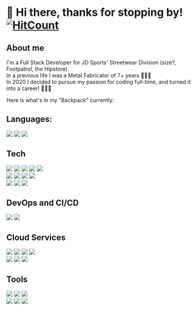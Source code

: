 # 👋 Hi there, thanks for stopping by! [![HitCount](https://hits.dwyl.com/DaleFitzgerald/READMEmd.svg?style=flat-square&show=unique)](http://hits.dwyl.com/DaleFitzgerald/READMEmd)

## About me 
I'm a Full Stack Developer for JD Sports' Streetwear Division (size?, Footpatrol, the Hipstore).<br>
In a previous life I was a Metal Fabricator of 7+ years 👨🏽‍🏭 <br>
In 2020 I decided to pursue my passion for coding full-time, and turned it into a career! 👨🏽‍💻 <br>


Here is what's in my "Backpack" currently:
## Languages:
![](https://img.shields.io/badge/-JavaScript-informational?style=for-the-badge&logo=javascript&logoColor=323330&color=F0DB4F)
![](https://img.shields.io/badge/-TypeScript-informational?style=for-the-badge&logo=typescript&logoColor=white&color=007ACC)
![](https://img.shields.io/badge/-Python-informational?style=for-the-badge&logo=python&logoColor=FFE873&color=4B8BBE)

## Tech
![](https://img.shields.io/badge/-HTML-informational?style=for-the-badge&logo=html5&logoColor=white&color=F06529)
![](https://img.shields.io/badge/-CSS-informational?style=for-the-badge&logo=css3&logoColor=white&color=1572B6)
![](https://img.shields.io/badge/-React_JS-informational?style=for-the-badge&logo=react&logoColor=white&color=61DBFB)
![](https://img.shields.io/badge/-Next.js-informational?style=for-the-badge&logo=nextdotjs&logoColor=white&color=000000)
![](https://img.shields.io/badge/-Serverless-informational?style=for-the-badge&logo=serverless&logoColor=white&color=FD5750)
<br>
![](https://img.shields.io/badge/-Redux-informational?style=for-the-badge&logo=redux&logoColor=764ABC&color=593D88)
![](https://img.shields.io/badge/-React_Router-informational?style=for-the-badge&logo=reactrouter&logoColor=white&color=CA4245)
![](https://img.shields.io/badge/-Zod-informational?style=for-the-badge&logo=zod&logoColor=white&color=4299E1)
![](https://img.shields.io/badge/-Zustand-informational?style=for-the-badge&logo=zustand&logoColor=white&color=FF3E00)
<br>
![](https://img.shields.io/badge/-Sass-informational?style=for-the-badge&logo=sass&logoColor=white&color=CD6799)
![](https://img.shields.io/badge/-Styled_Components-informational?style=for-the-badge&logo=styledcomponents&logoColor=white&color=DB7093)
![](https://img.shields.io/badge/-Tailwind_CSS-informational?style=for-the-badge&logo=tailwindcss&logoColor=white&color=38bdf8)

## DevOps and CI/CD
![](https://img.shields.io/badge/-Bitbucket_Pipelines-informational?style=for-the-badge&logo=bitbucket&logoColor=white&color=0052CC)
![](https://img.shields.io/badge/-YAML-informational?style=for-the-badge&logo=yaml&logoColor=white&color=0A0A0A)

## Cloud Services
![](https://img.shields.io/badge/-Lambda-informational?style=for-the-badge&logo=awslambda&logoColor=white&color=FF9900)
![](https://img.shields.io/badge/-DynamoDB-informational?style=for-the-badge&logo=amazondynamodb&logoColor=white&color=4053D6)
![](https://img.shields.io/badge/-Amazon_S3-informational?style=for-the-badge&logo=amazons3&logoColor=569A31&color=232F3E)
![](https://img.shields.io/badge/-API_Gateway-informational?style=for-the-badge&logo=amazonaws&logoColor=white&color=925DED)
<br>
![](https://img.shields.io/badge/-SQS-informational?style=for-the-badge&logo=amazonsqs&logoColor=white&color=FF9900)
![](https://img.shields.io/badge/-CloudWatch-informational?style=for-the-badge&logo=amazoncloudwatch&logoColor=white&color=FF9900)
![](https://img.shields.io/badge/-WAF-informational?style=for-the-badge&logo=amazonaws&logoColor=white&color=F1464B)

## Tools
![](https://img.shields.io/badge/-VS_Code-informational?style=for-the-badge&logo=visualstudiocode&logoColor=007ACC&color=595b5c)
![](https://img.shields.io/badge/-Git-informational?style=for-the-badge&logo=git&logoColor=white&color=F05032)
![](https://img.shields.io/badge/-SourceTree-informational?style=for-the-badge&logo=sourcetree&logoColor=white&color=0052CC)
<br>
![](https://img.shields.io/badge/-NPM-informational?style=for-the-badge&logo=npm&logoColor=white&color=CB3837)
![](https://img.shields.io/badge/-GitHub-informational?style=for-the-badge&logo=github&logoColor=white&color=181717)
![](https://img.shields.io/badge/-Bitbucket-informational?style=for-the-badge&logo=bitbucket&logoColor=white&color=0052CC)
